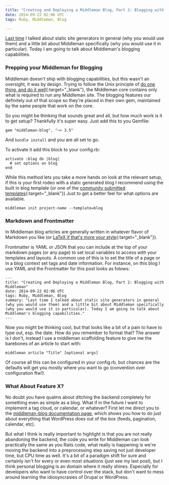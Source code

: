 ```yaml
---
title: "Creating and Deploying a Middleman Blog, Part 2: Blogging with Middleman"
date: 2014-09-22 02:06 UTC
tags: Ruby, Middleman, Blog

---
```


[Last time](/2014/09/14/creating-and-deploying-a-middleman-blog-part-1-what-s-middleman/) I talked about static site generators in general (why you would use them) and a little bit about Middleman specifically (why you would use it in particular). Today I am going to talk about Middleman's blogging capabilities.

### Prepping your Middleman for Blogging

Middleman doesn't ship with blogging capabilities, but this wasn't an oversight, it was by design. Trying to follow the Unix principle of [do one thing, and do it well](http://en.wikipedia.org/wiki/Unix_philosophy#Doug_McIlroy_on_Unix_programming){:target="_blank"}, the Middleman core contains only what is required to run any Middleman site. The blogging features our definitely out of that scope so they're placed in their own gem, maintained by the same people that work on the core.

So you might be thinking that sounds great and all, but how much work is it to get setup? Thankfully it's super easy. Just add this to you Gemfile:

~~~
gem "middleman-blog", "~> 3.5"
~~~

And `bundle install` and you are all set to go.

To activate it add this block to your config.rb:

~~~
activate :blog do |blog|
  # set options on blog
end
~~~

While this method lets you take a more hands on look at the relevant setup, if this is your first rodeo with a static generated blog I recommend using the built in blog template (or one of the [community submitted templates](http://directory.middlemanapp.com/#/templates/blog){:target="_blank"}) Just to get a better feel for what options are available.

~~~
middleman init project-name --template=blog
~~~

### Markdown and Frontmatter

In Middleman blog articles are generally written in whatever flavor of Markdown you like (or [LaTeX if that's more your style](http://rriemann.github.io/middleman-blog-template-duocolor/demo/){:target="_blank"}).

Frontmatter is YAML or JSON that you can include at the top of your markdown pages (or any page) to set local variables to access with your templates and layouts. A common use of this is to set the title of a page or in a blog context set tags and date information. For instance, on this blog I use YAML and the Frontmatter for this post looks as folows:

~~~
---
title: "Creating and Deploying a Middleman Blog, Part 2: Blogging with Middleman"
date: 2014-09-22 02:06 UTC
tags: Ruby, Middleman, Blog
summary: "Last time I talked about static site generators in general (why you would use them) and a little bit about Middleman specifically (why you would use it in particular). Today I am going to talk about Middleman's blogging capabilities."
---
~~~

Now you might be thinking cool, but that looks like a bit of a pain to have to type out, esp. the date. How do you remember to format that? The answer is I don't, instead I use a middleman scaffolding feature to give me the barebones of an article to start with:

~~~
middleman article "Title" [optional args]
~~~

Of course all this can be configured in your config.rb, but chances are the defaults will get you mostly where you want to go (convention over configuration ftw!).

### What About Feature X?

No doubt you have qualms about ditching the backend completely for something even as simple as a blog. What if in the future I want to implement a tag cloud, or calendar, or whatever? First let me direct you to the [middleman-blog documentation page](http://middlemanapp.com/basics/blogging/), which shows you how to do just about everything that WordPress does out of the box (feeds, pagination, calendar, etc).

But what I think is really important to highlight is that you are not really abandoning the backend, the code you write for Middleman can look practically the same as you Rails code, what really is happening is we're moving the backend into a preprocessing step saving not just developer time, but CPU time as well. It's a bit of a paradigm shift for sure and certainly isn't for every or even most situations (just see my last post), but I think personal blogging is an domain where it really shines. Especially for developers who want to have control over the stack, but don't want to mess around learning the idiosyncrasies of Drupal or WordPress.
